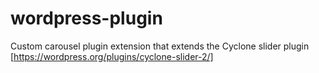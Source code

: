# wordpress-plugin

Custom carousel plugin extension that extends the Cyclone slider plugin [https://wordpress.org/plugins/cyclone-slider-2/]
